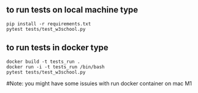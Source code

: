 ## to run tests on local machine type

    pip install -r requirements.txt
    pytest tests/test_w3school.py

## **to run tests in docker type**

    docker build -t tests_run . 
    docker run -i -t tests_run /bin/bash
    pytest tests/test_w3school.py

#Note:
    you might have some issuies with run docker container on mac M1
    
